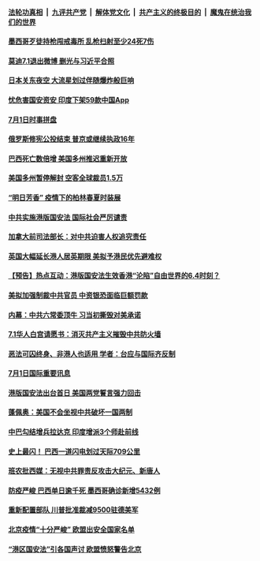 ####  [法轮功真相](../../../../basic/blob/master/README.md?t=07021331) &nbsp;|&nbsp; [九评共产党](../../../../9ping.md/blob/master/README.md?t=07021331) &nbsp;|&nbsp; [解体党文化](../../../../jtdwh.md/blob/master/README.md?t=07021331)  &nbsp;|&nbsp; [共产主义的终极目的](../../../../gczydzjmd.md/blob/master/README.md?t=07021331) &nbsp;|&nbsp; [魔鬼在统治我们的世界](../../../../mgztzwmdsj.md/blob/master/README.md?t=07021331) 

#### [墨西哥歹徒持枪闯戒毒所 乱枪扫射至少24死7伤](../pages/prog202/a102884186.md?t=07021331) 

#### [莫迪7.1退出微博 删光与习近平合照](../pages/prog202/a102884150.md?t=07021331) 

#### [日本关东夜空 大流星划过伴随爆炸般巨响](../pages/prog202/a102884100.md?t=07021331) 

#### [忧危害国安资安 印度下架59款中国App](../pages/prog202/a102883656.md?t=07021331) 


#### [7月1日时事拼盘](../pages/prog202/a102883986.md?t=07021331) 

#### [俄罗斯修宪公投结束 普京或继续执政16年](../pages/prog202/a102883983.md?t=07021331) 

#### [巴西死亡数倍增 美国多州推迟重新开放](../pages/prog202/a102883698.md?t=07021331) 

#### [美国多州暂停解封 空客全球裁员1.5万](../pages/prog202/a102883866.md?t=07021331) 

#### [“明日芳香” 疫情下的柏林春夏时装展](../pages/prog202/a102883832.md?t=07021331) 

#### [中共实施港版国安法 国际社会严厉谴责](../pages/prog202/a102883705.md?t=07021331) 

#### [加拿大前司法部长：对中共迫害人权追究责任](../pages/prog202/a102883668.md?t=07021331) 

#### [英国大幅延长港人居英期限 美拟予港民优先避难权](../pages/prog202/a102883653.md?t=07021331) 

#### [【预告】热点互动：港版国安法生效香港“沦陷”自由世界的6.4时刻？](../pages/prog202/a102883637.md?t=07021331) 


#### [美拟加强制裁中共官员 中资银恐面临巨额罚款](../pages/prog202/a102883557.md?t=07021331) 

#### [内幕：中共六常委顶牛 习当初撕毁对美承诺](../pages/prog202/a102883417.md?t=07021331) 

#### [7.1华人白宫请愿书：消灭共产主义摧毁中共防火墙](../pages/prog202/a102883560.md?t=07021331) 

#### [恶法可囚终身、非港人也适用 学者：台应与国际齐反制](../pages/prog202/a102883535.md?t=07021331) 

#### [7月1日国际重要讯息](../pages/prog202/a102883521.md?t=07021331) 

#### [港版国安法出台首日 美国两党誓言强力回击](../pages/prog202/a102883518.md?t=07021331) 

#### [蓬佩奥：美国不会坐视中共破坏一国两制](../pages/prog202/a102883478.md?t=07021331) 

#### [中巴勾结增兵拉达克 印度增派3个师赴前线](../pages/prog202/a102883436.md?t=07021331) 

#### [史上最闪！ 巴西一道闪电划过天际709公里](../pages/prog202/a102883439.md?t=07021331) 

#### [班农批西媒：无视中共罪责反攻击大纪元、新唐人](../pages/prog202/a102883365.md?t=07021331) 


#### [防疫严峻 巴西单日逾千死 墨西哥确诊新增5432例](../pages/prog202/a102883309.md?t=07021331) 

#### [重新配置部队 川普批准裁减9500驻德美军](../pages/prog202/a102883297.md?t=07021331) 

#### [北京疫情“十分严峻” 欧盟出安全国家名单](../pages/prog202/a102883093.md?t=07021331) 

#### [“港区国安法”引各国声讨 欧盟愤怒警告北京](../pages/prog202/a102883263.md?t=07021331) 

